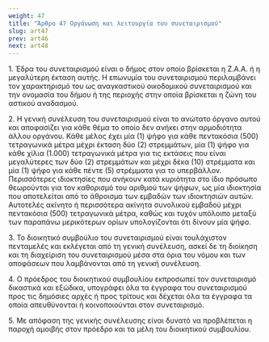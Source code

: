 ```yaml
---
weight: 47
title: "Άρθρο 47 Οργάνωση και λειτουργία του συνεταιρισμού"
slug: art47
prev: art46
next: art48
---
```


1\. Έδρα του συνεταιρισμού είναι ο δήμος στον οποίο βρίσκεται η Ζ.Α.Α. ή η μεγαλύτερη έκταση αυτής. Η επωνυμία του συνεταιρισμού περιλαμβάνει τον χαρακτηρισμό του ως αναγκαστικού οικοδομικού συνεταιρισμού και την ονομασία του δήμου ή της περιοχής στην οποία βρίσκεται η ζώνη του αστικού αναδασμού.

2\. Η γενική συνέλευση του συνεταιρισμού είναι το ανώτατο όργανο αυτού και αποφασίζει για κάθε θέμα το οποίο δεν ανήκει στην αρμοδιότητα άλλου οργάνου. Κάθε μέλος έχει μία (1) ψήφο για κάθε πεντακόσια (500) τετραγωνικά μέτρα μέχρι έκταση δύο (2) στρεμμάτων, μία (1) ψήφο για κάθε χίλια (1.000) τετραγωνικά μέτρα για τις εκτάσεις που είναι μεγαλύτερες των δύο (2) στρεμμάτων και μέχρι δέκα (10) στρέμματα και μία (1) ψήφο για κάθε πέντε (5) στρέμματα για το υπερβάλλον. Περισσότερες ιδιοκτησίες που ανήκουν κατά κυριότητα στο ίδιο πρόσωπο θεωρούνται για τον καθορισμό του αριθμού των ψήφων, ως μία ιδιοκτησία που αποτελείται από το άθροισμα των εμβαδών των ιδιοκτησιών αυτών. Αυτοτελές ακίνητο ή περισσότερα ακίνητα συνολικού εμβαδού μέχρι πεντακόσια (500) τετραγωνικά μέτρα, καθώς και τυχόν υπόλοιπο μεταξύ των παραπάνω μερικότερων ορίων υπολογίζονται ότι δίνουν μία ψήφο.

3\. Το διοικητικό συμβούλιο του συνεταιρισμού είναι τουλάχιστον πενταμελές και εκλέγεται από τη γενική συνέλευση, ασκεί δε τη διοίκηση και τη διαχείριση του συνεταιρισμού μέσα στα όρια του νόμου και των αποφάσεων που λαμβάνονται από τη γενική συνέλευση.

4\. Ο πρόεδρος του διοικητικού συμβουλίου εκπροσωπεί τον συνεταιρισμό δικαστικά και εξώδικα, υπογράφει όλα τα έγγραφα του συνεταιρισμού προς τις δημόσιες αρχές ή προς τρίτους και δέχεται όλα τα έγγραφα τα οποία απευθύνονται ή κοινοποιούνται στον συνεταιρισμό.

5\. Με απόφαση της γενικής συνέλευσης είναι δυνατό να προβλέπεται η παροχή αμοιβής στον πρόεδρο και τα μέλη του διοικητικού συμβουλίου.


